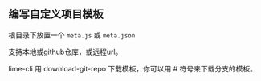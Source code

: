 ## 编写自定义项目模板

根目录下放置一个 `meta.js` 或 `meta.json`

支持本地或github仓库，或远程url。


lime-cli 用 download-git-repo 下载模板，你可以用 # 符号来下载分支的模板。
